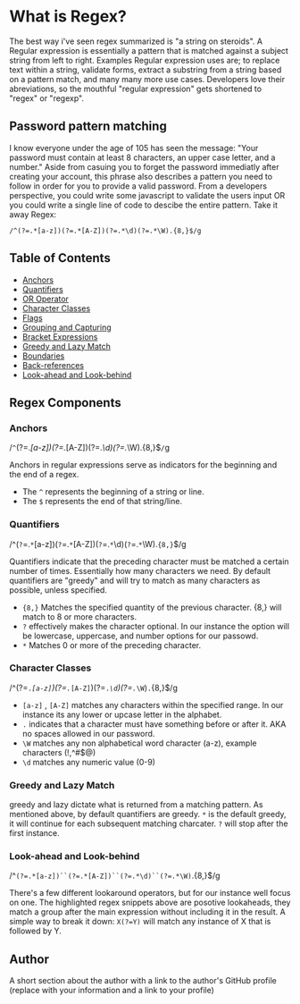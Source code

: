 # What is Regex?

The best way i've seen regex summarized is "a string on steroids". A Regular expression is essentially a pattern that is matched against a subject string from left to right. Examples Regular expression uses are; to replace text within a string, validate forms, extract a substring from a string based on a pattern match, and many many more use cases. Developers love their abreviations, so the mouthful "regular expression" gets shortened to "regex" or "regexp".

## Password pattern matching

I know everyone under the age of 105 has seen the message: "Your password must contain at least 8 characters, an upper case letter, and a number." Aside from casuing you to forget the password immediatly after creating your account, this phrase also describes a pattern you need to follow in order for you to provide a valid password. From a developers perspective, you could write some javascript to validate the users input OR you could write a single line of code to descibe the entire pattern. Take it away Regex:

```
/^(?=.*[a-z])(?=.*[A-Z])(?=.*\d)(?=.*\W).{8,}$/g
```

## Table of Contents

- [Anchors](#anchors)
- [Quantifiers](#quantifiers)
- [OR Operator](#or-operator)
- [Character Classes](#character-classes)
- [Flags](#flags)
- [Grouping and Capturing](#grouping-and-capturing)
- [Bracket Expressions](#bracket-expressions)
- [Greedy and Lazy Match](#greedy-and-lazy-match)
- [Boundaries](#boundaries)
- [Back-references](#back-references)
- [Look-ahead and Look-behind](#look-ahead-and-look-behind)

## Regex Components

### Anchors

/`^`(?=.*[a-z])(?=.*[A-Z])(?=.*\d)(?=.*\W).{8,}$`/`g

Anchors in regular expressions serve as indicators for the beginning and the end of a regex.

- The `^` represents the beginning of a string or line.
- The `$` represents the end of that string/line.

### Quantifiers

/^(`?`=.`*`[a-z])(`?`=.`*`[A-Z])(`?`=.`*`\d)(`?`=.`*`\W).`{8,}`$/g

Quantifiers indicate that the preceding character must be matched a certain number of times. Essentially how many characters we need. By default quantifiers are "greedy" and will try to match as many characters as possible, unless specified.

- `{8,}` Matches the specified quantity of the previous character. {8,} will match to 8 or more characters.
- `?` effectively makes the character optional. In our instance the option will be lowercase, uppercase, and number options for our passowd.
- `*` Matches 0 or more of the preceding character.

### Character Classes

/^(?=`.`*`[a-z]`)(?=`.`*`[A-Z]`)(?=`.`*`\d`)(?=`.`*`\W`)`.`{8,}$/g

- `[a-z]` , `[A-Z]` matches any characters within the specified range. In our instance its any lower or upcase letter in the alphabet.
- `.` indicates that a character must have something before or after it. AKA no spaces allowed in our password.
- `\W` matches any non alphabetical word character (a-z), example characters (!,^#$@)
- `\d` matches any numeric value (0-9)

### Greedy and Lazy Match

greedy and lazy dictate what is returned from a matching pattern. As mentioned above, by default quantifiers are greedy. `*` is the default greedy, it will continue for each subsequent matching charcater. `?` will stop after the first instance.

### Look-ahead and Look-behind

/^`(?=.*[a-z])``(?=.*[A-Z])``(?=.*\d)``(?=.*\W)`.{8,}$/g

There's a few different lookaround operators, but for our instance well focus on one. The highlighted regex snippets above are posotive lookaheads, they match a group after the main expression without including it in the result. A simple way to break it down: `X(?=Y)` will match any instance of X that is followed by Y.



## Author

A short section about the author with a link to the author's GitHub profile (replace with your information and a link to your profile)
